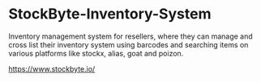 # StockByte-Inventory-System
Inventory management system for resellers, where they can manage and cross list their inventory system using barcodes and searching items on various platforms like stockx, alias, goat and poizon.

https://www.stockbyte.io/
